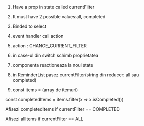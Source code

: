 1. Have a prop in state called currentFilter

2. It must have 2 possible values:all, completed

3. Binded to select 

4. event handler call action 

5. action : CHANGE_CURRENT_FILTER 

6. in case-ul din switch schimb proprietatea 

7. componenta reactioneaza la noul state

8. in ReminderList pasez currentFilter(string din reducer: all sau completed) 

9. const items = (array de itemuri)

const completedItems = items.filter(x => x.isCompleted())

Afisezi completedItems if currentFilter == COMPLETED

Afisezi allItems if currentFilter == ALL
